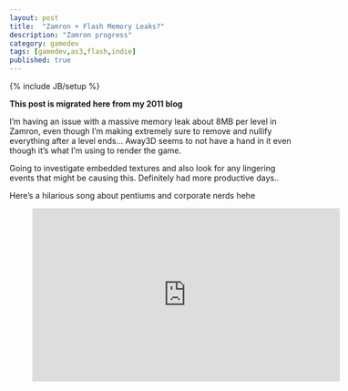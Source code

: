 ```yaml
---
layout: post
title:  "Zamron + Flash Memory Leaks?"
description: "Zamron progress"
category: gamedev
tags: [gamedev,as3,flash,indie]
published: true
---
```


{% include JB/setup %}

**This post is migrated here from my 2011 blog**

I’m having an issue with a massive memory leak about 8MB per level in Zamron, even though I’m making extremely sure to remove and nullify everything after a level ends… Away3D seems to not have a hand in it even though it’s what I’m using to render the game.

Going to investigate embedded textures and also look for any lingering events that might be causing this. Definitely had more productive days..

Here’s a hilarious song about pentiums and corporate nerds hehe

<figure class="video_container">
	<iframe width="540" height="304" src="https://www.youtube.com/embed/qpMvS1Q1sos" frameborder="0" allowfullscreen></iframe>
</figure>